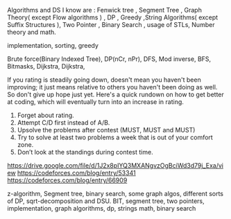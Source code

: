 Algorithms and DS I know are : Fenwick tree , Segment Tree , Graph Theory( except Flow algorithms ) , DP , Greedy ,String Algorithms( except Suffix Structures ), Two Pointer , 
Binary Search , usage of STLs, Number theory and math.

implementation, sorting, greedy

Brute force(Binary Indexed Tree),
DP(nCr, nPr),
DFS,
Mod inverse,
BFS,
Bitmasks,
Dijkstra,
Dijkstra,

If you rating is steadily going down, doesn't mean you haven't been improving; it just means relative to others you haven't been doing as well. So don't give up hope just yet. 
Here's a quick rundown on how to get better at coding, which will eventually turn into an increase in rating.

1. Forget about rating. 
2. Attempt C/D first instead of A/B.
3. Upsolve the problems after contest (MUST, MUST and MUST)
4. Try to solve at least two problems a week that is out of your comfort zone.
5. Don’t look at the standings during contest time.

https://drive.google.com/file/d/1J2x8pIYQ3MXANgvzOgBciWd3d79j_Exa/view
https://codeforces.com/blog/entry/53341
https://codeforces.com/blog/entry/66909


 z-algorithm, Segment tree, binary search, some graph algos, different sorts of DP, sqrt-decomposition and DSU.
 BIT, segment tree, two pointers, implementation, graph algorithms, dp, strings math, binary search
